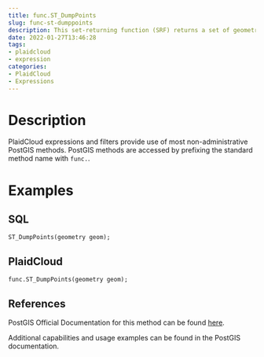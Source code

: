 ```yaml
---
title: func.ST_DumpPoints
slug: func-st-dumppoints
description: This set-returning function (SRF) returns a set of geometry_dump rows formed by a geometry (geom) and an array of integers (path)
date: 2022-01-27T13:46:28
tags:
- plaidcloud
- expression
categories:
- PlaidCloud
- Expressions
---
```



# Description


PlaidCloud expressions and filters provide use of most non-administrative PostGIS methods. PostGIS methods are accessed by prefixing the standard method name with `func.`.



# Examples


## SQL



```
ST_DumpPoints(geometry geom);
```


## PlaidCloud



```
func.ST_DumpPoints(geometry geom);
```


## References


PostGIS Official Documentation for this method can be found [here](https://postgis.net/docs/manual-3.1/ST_DumpPoints.html).



Additional capabilities and usage examples can be found in the PostGIS documentation.

